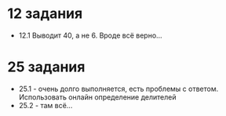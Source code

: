 # 12 задания
- 12.1 Выводит 40, а не 6. Вроде всё верно...

# 25 задания
- 25.1 - очень долго выполняется, есть проблемы с ответом.
Использовать онлайн определение делителей
- 25.2 - там всё...

